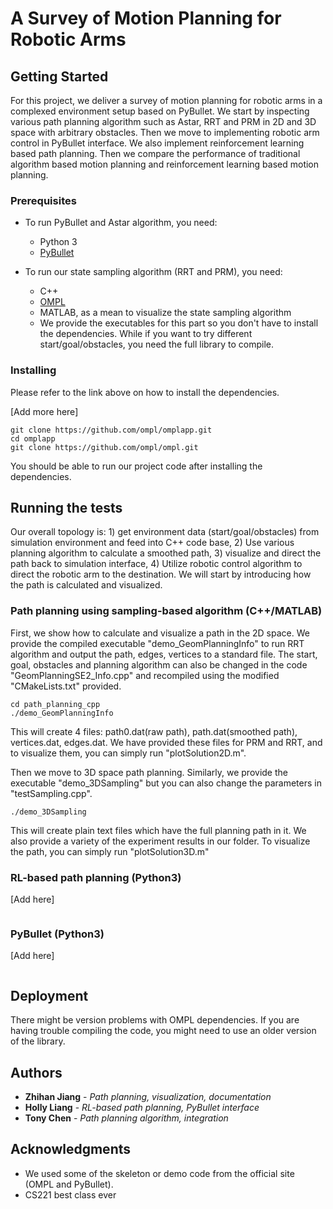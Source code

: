 # A Survey of Motion Planning for Robotic Arms 

## Getting Started

For this project, we deliver a survey of motion planning for robotic arms in a complexed environment setup based on PyBullet. We start by inspecting various path planning algorithm such as Astar, RRT and PRM in 2D and 3D space with arbitrary obstacles. Then we move to implementing robotic arm control in PyBullet interface. We also implement reinforcement learning based path planning. Then we compare the performance of traditional algorithm based motion planning and reinforcement learning based motion planning.

### Prerequisites

* To run PyBullet and Astar algorithm, you need:
  - Python 3
  - [PyBullet](https://pybullet.org/wordpress/)

* To run our state sampling algorithm (RRT and PRM), you need:
  - C++
  - [OMPL](http://ompl.kavrakilab.org/download.html)
  - MATLAB, as a mean to visualize the state sampling algorithm
  - We provide the executables for this part so you don't have to install the dependencies. While if you want to try different start/goal/obstacles, you need the full library to compile.

### Installing

Please refer to the link above on how to install the dependencies.

[Add more here]

```
git clone https://github.com/ompl/omplapp.git
cd omplapp
git clone https://github.com/ompl/ompl.git
```

You should be able to run our project code after installing the dependencies.

## Running the tests

Our overall topology is: 1) get environment data (start/goal/obstacles) from simulation environment and feed into C++ code base, 2) Use various planning algorithm to calculate a smoothed path, 3) visualize and direct the path back to simulation interface, 4) Utilize robotic control algorithm to direct the robotic arm to the destination. We will start by introducing how the path is calculated and visualized.

### Path planning using sampling-based algorithm (C++/MATLAB)

First, we show how to calculate and visualize a path in the 2D space. We provide the compiled executable "demo_GeomPlanningInfo" to run RRT algorithm and output the path, edges, vertices to a standard file. The start, goal, obstacles and planning algorithm can also be changed in the code "GeomPlanningSE2_Info.cpp" and recompiled using the modified "CMakeLists.txt" provided.

```
cd path_planning_cpp
./demo_GeomPlanningInfo
```

This will create 4 files: path0.dat(raw path), path.dat(smoothed path), vertices.dat, edges.dat. We have provided these files for PRM and RRT, and to visualize them, you can simply run "plotSolution2D.m".

Then we move to 3D space path planning. Similarly, we provide the executable "demo_3DSampling" but you can also change the parameters in "testSampling.cpp".

```
./demo_3DSampling
```

This will create plain text files which have the full planning path in it. We also provide a variety of the experiment results in our folder. To visualize the path, you can simply run "plotSolution3D.m"

### RL-based path planning (Python3)

[Add here]

```

```

### PyBullet (Python3)

[Add here]

```

``` 

## Deployment

There might be version problems with OMPL dependencies. If you are having trouble compiling the code, you might need to use an older version of the library.

## Authors

* **Zhihan Jiang** - *Path planning, visualization, documentation*
* **Holly Liang** - *RL-based path planning, PyBullet interface*
* **Tony Chen** - *Path planning algorithm, integration*

## Acknowledgments

* We used some of the skeleton or demo code from the official site (OMPL and PyBullet).
* CS221 best class ever

